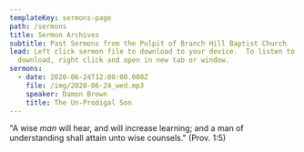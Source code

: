 ```yaml
---
templateKey: sermons-page
path: /sermons
title: Sermon Archives
subtitle: Past Sermons from the Pulpit of Branch Hill Baptist Church
lead: Left click sermon file to download to your device.  To listen to without
  download, right click and open in new tab or window.
sermons:
  - date: 2020-06-24T12:00:00.000Z
    file: /img/2020-06-24_wed.mp3
    speaker: Damon Brown
    title: The Un-Prodigal Son
---
```

"A wise *man* will hear, and will increase learning; and a man of understanding shall attain unto wise counsels."  (Prov. 1:5)